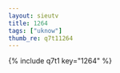 ```yaml
--- 
layout: sieutv
title: 1264
tags: ["uknow"]
thumb_re: q7t11264
---
```

{% include q7t1 key="1264" %} 
